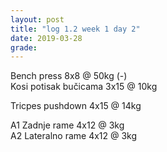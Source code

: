 ```yaml
---
layout: post
title: "log 1.2 week 1 day 2"
date: 2019-03-28
grade:
---
```


Bench press 8x8 @ 50kg (-)  
Kosi potisak bučicama 3x15 @ 10kg   

Tricpes pushdown 4x15 @ 14kg   

A1 Zadnje rame 4x12 @ 3kg  
A2 Lateralno rame 4x12 @ 3kg  
